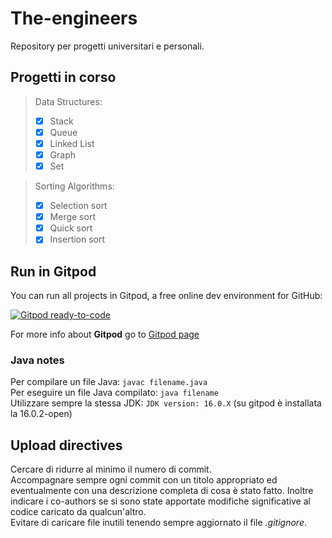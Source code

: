 # The-engineers
Repository per progetti universitari e personali.

## Progetti in corso
> Data Structures:
>   - [x] Stack
>   - [x] Queue
>   - [x] Linked List
>   - [x] Graph
>   - [x] Set

> Sorting Algorithms:
>   - [x] Selection sort
>   - [x] Merge sort
>   - [x] Quick sort
>   - [x] Insertion sort

## Run in Gitpod
You can run all projects in Gitpod, a free online dev environment for GitHub:

[![Gitpod ready-to-code](https://img.shields.io/badge/Gitpod-ready--to--code-green?logo=gitpod)](https://gitpod.io/#https://github.com/gabri00/The-engineers)

For more info about **Gitpod** go to [Gitpod page](https://github.com/gitpod-io/gitpod)

### Java notes
Per compilare un file Java: `javac filename.java`</br>
Per eseguire un file Java compilato: `java filename`</br>
Utilizzare sempre la stessa JDK: `JDK version: 16.0.X` (su gitpod è installata la 16.0.2-open)

## Upload directives
Cercare di ridurre al minimo il numero di commit.</br>
Accompagnare sempre ogni commit con un titolo appropriato ed eventualmente con una descrizione completa di cosa è stato fatto. Inoltre indicare i co-authors se si sono state apportate modifiche significative al codice caricato da qualcun'altro.</br>
Evitare di caricare file inutili tenendo sempre aggiornato il file *.gitignore*.
